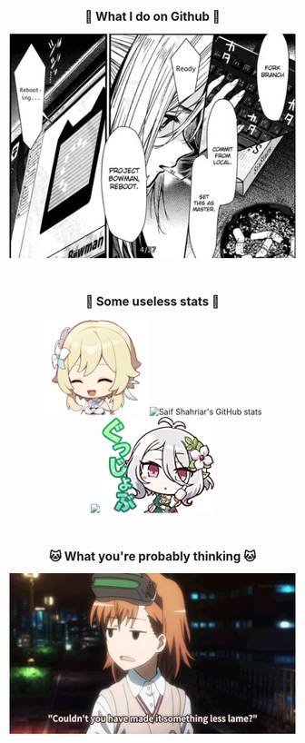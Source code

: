 <h2 align="center">🐋 What I do on Github 🐋</h2>

<p align="center">
  <img width="520" src="images/git_manga.png" alt="git in manga"/>
</p>
<br/>
<h2 align="center">🐬 Some useless stats 🐬</h2>

<p align="center">
  <img height="170" src="images/lumine.png" alt="lumine"/>
  <img src="https://github-readme-stats-saif-shahriars-projects.vercel.app/api/top-langs/?username=saifshahriar&langs_count=20&layout=compact&exclude_repo=saifshahriar.github.io&hide=makefile,roff,liquid,css,html&theme=tokyonight&timestamp=2025-04-17" alt="Saif Shahriar's GitHub stats"/>
  <br/>
  <img src="https://github-readme-stats-saif-shahriars-projects.vercel.app/api?username=saifshahriar&include_all_commits=true&show_icons=true&hide_rank=true&theme=tokyonight&timestamp=2025-04-17" />
  <img height="170" src="images/kokkoro_ok.png" alt="kokkoro_ok"/>
</p>
<br/>
<h2 align="center">🐱 What you're probably thinking 🐱</h2>

<p align="center">
  <img width="520" src="images/banner.gif" alt="sighs"/>
</p>

<!-- Ripped off from @folliehiyuki -->
